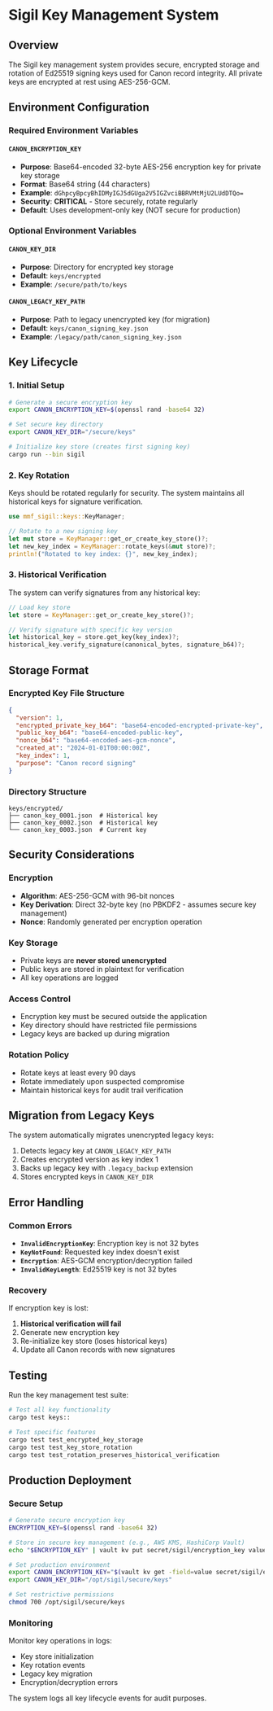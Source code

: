# Sigil Key Management System

## Overview

The Sigil key management system provides secure, encrypted storage and rotation of Ed25519 signing keys used for Canon record integrity. All private keys are encrypted at rest using AES-256-GCM.

## Environment Configuration

### Required Environment Variables

#### `CANON_ENCRYPTION_KEY`
- **Purpose**: Base64-encoded 32-byte AES-256 encryption key for private key storage
- **Format**: Base64 string (44 characters)
- **Example**: `dGhpcyBpcyBhIDMyIGJ5dGUga2V5IGZvciBBRVMtMjU2LUdDTQo=`
- **Security**: **CRITICAL** - Store securely, rotate regularly
- **Default**: Uses development-only key (NOT secure for production)

### Optional Environment Variables

#### `CANON_KEY_DIR`
- **Purpose**: Directory for encrypted key storage
- **Default**: `keys/encrypted`
- **Example**: `/secure/path/to/keys`

#### `CANON_LEGACY_KEY_PATH`
- **Purpose**: Path to legacy unencrypted key (for migration)
- **Default**: `keys/canon_signing_key.json`
- **Example**: `/legacy/path/canon_signing_key.json`

## Key Lifecycle

### 1. Initial Setup

```bash
# Generate a secure encryption key
export CANON_ENCRYPTION_KEY=$(openssl rand -base64 32)

# Set secure key directory
export CANON_KEY_DIR="/secure/keys"

# Initialize key store (creates first signing key)
cargo run --bin sigil
```

### 2. Key Rotation

Keys should be rotated regularly for security. The system maintains all historical keys for signature verification.

```rust
use mmf_sigil::keys::KeyManager;

// Rotate to a new signing key
let mut store = KeyManager::get_or_create_key_store()?;
let new_key_index = KeyManager::rotate_keys(&mut store)?;
println!("Rotated to key index: {}", new_key_index);
```

### 3. Historical Verification

The system can verify signatures from any historical key:

```rust
// Load key store
let store = KeyManager::get_or_create_key_store()?;

// Verify signature with specific key version
let historical_key = store.get_key(key_index)?;
historical_key.verify_signature(canonical_bytes, signature_b64)?;
```

## Storage Format

### Encrypted Key File Structure

```json
{
  "version": 1,
  "encrypted_private_key_b64": "base64-encoded-encrypted-private-key",
  "public_key_b64": "base64-encoded-public-key",
  "nonce_b64": "base64-encoded-aes-gcm-nonce",
  "created_at": "2024-01-01T00:00:00Z",
  "key_index": 1,
  "purpose": "Canon record signing"
}
```

### Directory Structure

```
keys/encrypted/
├── canon_key_0001.json  # Historical key
├── canon_key_0002.json  # Historical key  
└── canon_key_0003.json  # Current key
```

## Security Considerations

### Encryption
- **Algorithm**: AES-256-GCM with 96-bit nonces
- **Key Derivation**: Direct 32-byte key (no PBKDF2 - assumes secure key management)
- **Nonce**: Randomly generated per encryption operation

### Key Storage
- Private keys are **never stored unencrypted**
- Public keys are stored in plaintext for verification
- All key operations are logged

### Access Control
- Encryption key must be secured outside the application
- Key directory should have restricted file permissions
- Legacy keys are backed up during migration

### Rotation Policy
- Rotate keys at least every 90 days
- Rotate immediately upon suspected compromise
- Maintain historical keys for audit trail verification

## Migration from Legacy Keys

The system automatically migrates unencrypted legacy keys:

1. Detects legacy key at `CANON_LEGACY_KEY_PATH`
2. Creates encrypted version as key index 1
3. Backs up legacy key with `.legacy_backup` extension
4. Stores encrypted keys in `CANON_KEY_DIR`

## Error Handling

### Common Errors

- **`InvalidEncryptionKey`**: Encryption key is not 32 bytes
- **`KeyNotFound`**: Requested key index doesn't exist
- **`Encryption`**: AES-GCM encryption/decryption failed
- **`InvalidKeyLength`**: Ed25519 key is not 32 bytes

### Recovery

If encryption key is lost:
1. **Historical verification will fail**
2. Generate new encryption key
3. Re-initialize key store (loses historical keys)
4. Update all Canon records with new signatures

## Testing

Run the key management test suite:

```bash
# Test all key functionality
cargo test keys::

# Test specific features
cargo test test_encrypted_key_storage
cargo test test_key_store_rotation
cargo test test_rotation_preserves_historical_verification
```

## Production Deployment

### Secure Setup

```bash
# Generate secure encryption key
ENCRYPTION_KEY=$(openssl rand -base64 32)

# Store in secure key management (e.g., AWS KMS, HashiCorp Vault)
echo "$ENCRYPTION_KEY" | vault kv put secret/sigil/encryption_key value=-

# Set production environment
export CANON_ENCRYPTION_KEY="$(vault kv get -field=value secret/sigil/encryption_key)"
export CANON_KEY_DIR="/opt/sigil/secure/keys"

# Set restrictive permissions
chmod 700 /opt/sigil/secure/keys
```

### Monitoring

Monitor key operations in logs:
- Key store initialization
- Key rotation events
- Legacy key migration
- Encryption/decryption errors

The system logs all key lifecycle events for audit purposes.
